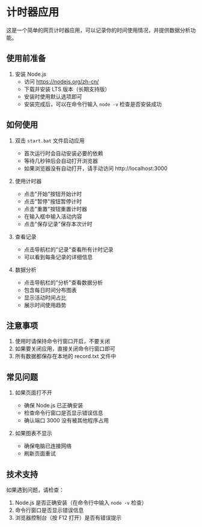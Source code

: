 # 计时器应用

这是一个简单的网页计时器应用，可以记录你的时间使用情况，并提供数据分析功能。

## 使用前准备

1. 安装 Node.js
   - 访问 https://nodejs.org/zh-cn/
   - 下载并安装 LTS 版本（长期支持版）
   - 安装时使用默认选项即可
   - 安装完成后，可以在命令行输入 `node -v` 检查是否安装成功

## 如何使用

1. 双击 `start.bat` 文件启动应用
   - 首次运行时会自动安装必要的依赖
   - 等待几秒钟后会自动打开浏览器
   - 如果浏览器没有自动打开，请手动访问 http://localhost:3000

2. 使用计时器
   - 点击"开始"按钮开始计时
   - 点击"暂停"按钮暂停计时
   - 点击"重置"按钮重置计时器
   - 在输入框中输入活动内容
   - 点击"保存记录"保存本次计时

3. 查看记录
   - 点击导航栏的"记录"查看所有计时记录
   - 可以看到每条记录的详细信息

4. 数据分析
   - 点击导航栏的"分析"查看数据分析
   - 包含每日时间分布图表
   - 显示活动时间占比
   - 展示时间使用趋势

## 注意事项

1. 使用时请保持命令行窗口开启，不要关闭
2. 如果要关闭应用，直接关闭命令行窗口即可
3. 所有数据都保存在本地的 record.txt 文件中

## 常见问题

1. 如果页面打不开
   - 确保 Node.js 已正确安装
   - 检查命令行窗口是否显示错误信息
   - 确认端口 3000 没有被其他程序占用

2. 如果图表不显示
   - 确保电脑已连接网络
   - 刷新页面重试

## 技术支持

如果遇到问题，请检查：
1. Node.js 是否正确安装（在命令行中输入 `node -v` 检查）
2. 命令行窗口是否显示错误信息
3. 浏览器控制台（按 F12 打开）是否有错误提示 